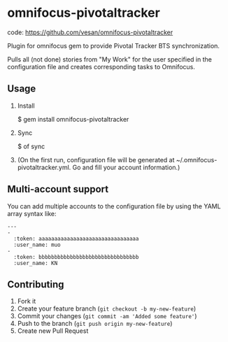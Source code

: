 # omnifocus-pivotaltracker

code: https://github.com/vesan/omnifocus-pivotaltracker

Plugin for omnifocus gem to provide Pivotal Tracker BTS synchronization.

Pulls all (not done) stories from "My Work" for the user specified in the
configuration file and creates corresponding tasks to Omnifocus.

## Usage

1. Install

    $ gem install omnifocus-pivotaltracker

2. Sync

    $ of sync

3. (On the first run, configuration file will be generated at 
   ~/.omnifocus-pivotaltracker.yml. Go and fill your account information.)

## Multi-account support

You can add multiple accounts to the configuration file by using the YAML array
syntax like:

    ---
    -
      :token: aaaaaaaaaaaaaaaaaaaaaaaaaaaaaaaa
      :user_name: muo
    -
      :token: bbbbbbbbbbbbbbbbbbbbbbbbbbbbbbbb
      :user_name: KN

## Contributing

1. Fork it
2. Create your feature branch (`git checkout -b my-new-feature`)
3. Commit your changes (`git commit -am 'Added some feature'`)
4. Push to the branch (`git push origin my-new-feature`)
5. Create new Pull Request
